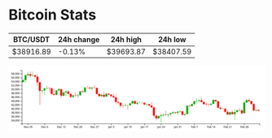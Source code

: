 # Bitcoin Stats

BTC/USDT|24h change|24h high|24h low|
|---|---|---|---|
|$38916.89|-0.13%|$39693.87|$38407.59|

<img src="./chart.svg">
